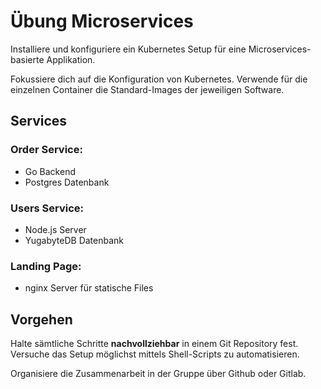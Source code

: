 # Übung Microservices

Installiere und konfiguriere ein Kubernetes Setup für eine Microservices-basierte Applikation.

Fokussiere dich auf die Konfiguration von Kubernetes. Verwende für die einzelnen Container die Standard-Images der 
jeweiligen Software. 

## Services

### Order Service:

- Go Backend
- Postgres Datenbank

### Users Service:

- Node.js Server
- YugabyteDB Datenbank

### Landing Page:

- nginx Server für statische Files

## Vorgehen

Halte sämtliche Schritte **nachvollziehbar** in einem Git Repository fest. Versuche das Setup möglichst mittels 
Shell-Scripts zu automatisieren.

Organisiere die Zusammenarbeit in der Gruppe über Github oder Gitlab.